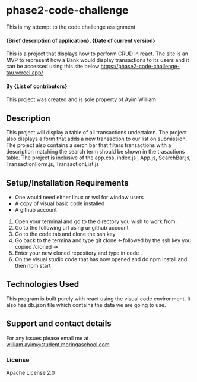 # phase2-code-challenge
This is my attempt to the code challenge assignment
#### {Brief description of application}, {Date of current version}
This is a project that displays how to perform CRUD in react. The site is an MVP to represent how a Bank would display transactions to its users and it can be accessed using this site below
 https://phase2-code-challenge-tau.vercel.app/
#### By **{List of contributors}**
This project was created and is sole property of Ayim William
## Description
This project will display a table of all transactions undertaken.
The project also displays a form that adds a new transaction to our list on submission.
The project also contains a serch bar that filters transactions with a description matching the search term should be shown in the trasactions table.
The project is inclusive of the app.css, index.js , App.js, SearchBar.js, TransactionForm.js, TransactionList.js
## Setup/Installation Requirements
* One would need either linux or wsl for window users
* A copy of visual basic code installed
* A github account

1. Open your terminal and go to the directory you wish to work from.
2. Go to the following url using ur github account 
3. Go to the code tab and clone the ssh key
4. Go back to the termina and type git clone <-followed by the ssh key you copied /cloned ->
5. Enter your new cloned repository and type in code .
6. On the visual studio code that has now opened and do npm install and then npm start
## Technologies Used
This program is built purely with react using the visual code environment.
It also has db.json file which contains the data we are going to use.
## Support and contact details
For any issues please email me at william.ayim@student.moringaschool.com
### License
Apache License 2.0
